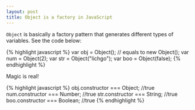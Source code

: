 ```yaml
---
layout: post
title: Object is a factory in JavaScript
---
```

`Object` is basically a factory pattern that generates different types of variables. See the code below:

{% highlight javascript %}
var obj = Object();  // equals to new Object();
var num = Object(2);
var str = Object("lichgo");
var boo = Object(false);
{% endhighlight %}

Magic is real!

{% highlight javascript %}
obj.constructor === Object;  //true
num.constructor === Number;  //true
str.constructor === String;  //true
boo.constructor === Boolean; //true
{% endhighlight %}